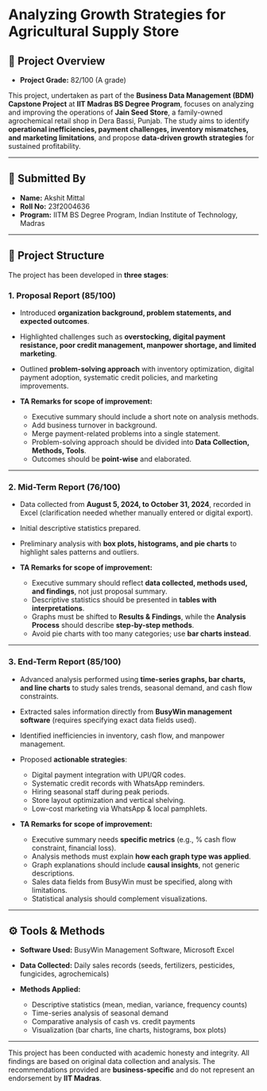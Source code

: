 # Analyzing Growth Strategies for Agricultural Supply Store

## 📌 Project Overview

- **Project Grade:** 82/100 (A grade)

This project, undertaken as part of the **Business Data Management (BDM) Capstone Project** at **IIT Madras BS Degree Program**, focuses on analyzing and improving the operations of **Jain Seed Store**, a family-owned agrochemical retail shop in Dera Bassi, Punjab.
The study aims to identify **operational inefficiencies, payment challenges, inventory mismatches, and marketing limitations**, and propose **data-driven growth strategies** for sustained profitability.

---

## 👤 Submitted By

- **Name:** Akshit Mittal
- **Roll No:** 23f2004636
- **Program:** IITM BS Degree Program, Indian Institute of Technology, Madras

---

## 📂 Project Structure

The project has been developed in **three stages**:

### 1. Proposal Report (85/100)

* Introduced **organization background, problem statements, and expected outcomes**.
* Highlighted challenges such as **overstocking, digital payment resistance, poor credit management, manpower shortage, and limited marketing**.
* Outlined **problem-solving approach** with inventory optimization, digital payment adoption, systematic credit policies, and marketing improvements.
* **TA Remarks for scope of improvement:**

  * Executive summary should include a short note on analysis methods.
  * Add business turnover in background.
  * Merge payment-related problems into a single statement.
  * Problem-solving approach should be divided into **Data Collection, Methods, Tools**.
  * Outcomes should be **point-wise** and elaborated.

---

### 2. Mid-Term Report (76/100)

* Data collected from **August 5, 2024, to October 31, 2024**, recorded in Excel (clarification needed whether manually entered or digital export).
* Initial descriptive statistics prepared.
* Preliminary analysis with **box plots, histograms, and pie charts** to highlight sales patterns and outliers.
* **TA Remarks for scope of improvement:**

  * Executive summary should reflect **data collected, methods used, and findings**, not just proposal summary.
  * Descriptive statistics should be presented in **tables with interpretations**.
  * Graphs must be shifted to **Results & Findings**, while the **Analysis Process** should describe **step-by-step methods**.
  * Avoid pie charts with too many categories; use **bar charts instead**.

---

### 3. End-Term Report (85/100)

* Advanced analysis performed using **time-series graphs, bar charts, and line charts** to study sales trends, seasonal demand, and cash flow constraints.
* Extracted sales information directly from **BusyWin management software** (requires specifying exact data fields used).
* Identified inefficiencies in inventory, cash flow, and manpower management.
* Proposed **actionable strategies**:

  * Digital payment integration with UPI/QR codes.
  * Systematic credit records with WhatsApp reminders.
  * Hiring seasonal staff during peak periods.
  * Store layout optimization and vertical shelving.
  * Low-cost marketing via WhatsApp & local pamphlets.
* **TA Remarks for scope of improvement:**

  * Executive summary needs **specific metrics** (e.g., % cash flow constraint, financial loss).
  * Analysis methods must explain **how each graph type was applied**.
  * Graph explanations should include **causal insights**, not generic descriptions.
  * Sales data fields from BusyWin must be specified, along with limitations.
  * Statistical analysis should complement visualizations.

---

## ⚙️ Tools & Methods

* **Software Used:** BusyWin Management Software, Microsoft Excel
* **Data Collected:** Daily sales records (seeds, fertilizers, pesticides, fungicides, agrochemicals)
* **Methods Applied:**

  * Descriptive statistics (mean, median, variance, frequency counts)
  * Time-series analysis of seasonal demand
  * Comparative analysis of cash vs. credit payments
  * Visualization (bar charts, line charts, histograms, box plots)

---


This project has been conducted with academic honesty and integrity. All findings are based on original data collection and analysis. The recommendations provided are **business-specific** and do not represent an endorsement by **IIT Madras**.
